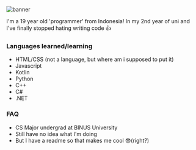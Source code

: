 ![banner](https://user-images.githubusercontent.com/75376567/111775590-89748280-88e3-11eb-899a-ddda13c05059.png)

I'm a 19 year old 'programmer' from Indonesia! In my 2nd year of uni and I've finally stopped hating writing code :+1:<br />
### Languages learned/learning
- HTML/CSS (not a language, but where am i supposed to put it)
- Javascript
- Kotlin
- Python
- C++
- C#
- .NET

### FAQ
- CS Major undergrad at BINUS University
- Still have no idea what I'm doing
- But I have a readme so that makes me cool :sunglasses:(right?)
